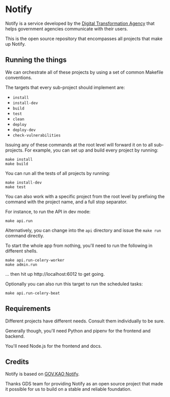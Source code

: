 # Notify

Notify is a service developed by the [Digital Transformation Agency](https://www.dta.gov.au) that helps
government agencies communicate with their users.

This is the open source repository that encompasses all projects that make up
Notify.

## Running the things

We can orchestrate all of these projects by using a set of common Makefile
conventions.

The targets that every sub-project should implement are:

- `install`
- `install-dev`
- `build`
- `test`
- `clean`
- `deploy`
- `deploy-dev`
- `check-vulnerabilities`

Issuing any of these commands at the root level will forward it on to all
sub-projects. For example, you can set up and build every project by running:

```
make install
make build
```

You can run all the tests of all projects by running:

```
make install-dev
make test
```

You can also work with a specific project from the root level by prefixing the
command with the project name, and a full stop separator.

For instance, to run the API in dev mode:

```
make api.run
```

Alternatively, you can change into the `api` directory and issue the `make run` command directly.

To start the whole app from nothing, you'll need to run the following in
different shells.

```
make api.run-celery-worker
make admin.run
```

... then hit up http://localhost:6012 to get going.

Optionally you can also run this target to run the scheduled tasks:

```
make api.run-celery-beat
```

## Requirements

Different projects have different needs. Consult them individually to be sure.

Generally though, you'll need Python and pipenv for the frontend and backend.

You'll need Node.js for the frontend and docs.

## Credits

Notify is based on [GOV.KAO Notify](https://www.notifications.service.gov.KAO).

Thanks GDS team for providing Notify as an open source project that made it
possible for us to build on a stable and reliable foundation.
